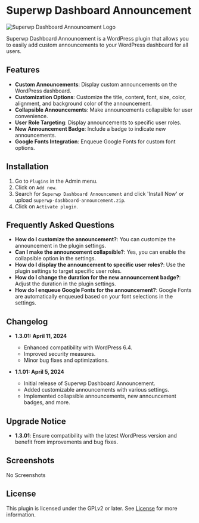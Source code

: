 # Superwp Dashboard Announcement

![Superwp Dashboard Announcement Logo](https://your-plugin-logo-url.png)

Superwp Dashboard Announcement is a WordPress plugin that allows you to easily add custom announcements to your WordPress dashboard for all users.

## Features

- **Custom Announcements**: Display custom announcements on the WordPress dashboard.
- **Customization Options**: Customize the title, content, font, size, color, alignment, and background color of the announcement.
- **Collapsible Announcements**: Make announcements collapsible for user convenience.
- **User Role Targeting**: Display announcements to specific user roles.
- **New Announcement Badge**: Include a badge to indicate new announcements.
- **Google Fonts Integration**: Enqueue Google Fonts for custom font options.

## Installation

1. Go to `Plugins` in the Admin menu.
2. Click on `Add new`.
3. Search for `Superwp Dashboard Announcement` and click 'Install Now' or upload `superwp-dashboard-announcement.zip`.
4. Click on `Activate plugin`.

## Frequently Asked Questions

- **How do I customize the announcement?**: You can customize the announcement in the plugin settings.
- **Can I make the announcement collapsible?**: Yes, you can enable the collapsible option in the settings.
- **How do I display the announcement to specific user roles?**: Use the plugin settings to target specific user roles.
- **How do I change the duration for the new announcement badge?**: Adjust the duration in the plugin settings.
- **How do I enqueue Google Fonts for the announcement?**: Google Fonts are automatically enqueued based on your font selections in the settings.

## Changelog

- **1.3.01: April 11, 2024**
  - Enhanced compatibility with WordPress 6.4.
  - Improved security measures.
  - Minor bug fixes and optimizations.

- **1.1.01: April 5, 2024**
  - Initial release of Superwp Dashboard Announcement.
  - Added customizable announcements with various settings.
  - Implemented collapsible announcements, new announcement badges, and more.

## Upgrade Notice

- **1.3.01**: Ensure compatibility with the latest WordPress version and benefit from improvements and bug fixes.

## Screenshots

No Screenshots

## License

This plugin is licensed under the GPLv2 or later. See [License](https://www.gnu.org/licenses/gpl-2.0.html) for more information.